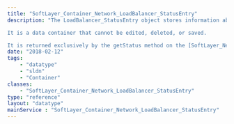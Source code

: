 ```yaml
---
title: "SoftLayer_Container_Network_LoadBalancer_StatusEntry"
description: "The LoadBalancer_StatusEntry object stores information about the current status of a particular load balancer service. 

It is a data container that cannot be edited, deleted, or saved. 

It is returned exclusively by the getStatus method on the [SoftLayer_Network_LoadBalancer_Service](reference/datatypes/SoftLayer_Network_LoadBalancer_Service) service "
date: "2018-02-12"
tags:
    - "datatype"
    - "sldn"
    - "Container"
classes:
    - "SoftLayer_Container_Network_LoadBalancer_StatusEntry"
type: "reference"
layout: "datatype"
mainService : "SoftLayer_Container_Network_LoadBalancer_StatusEntry"
---
```

